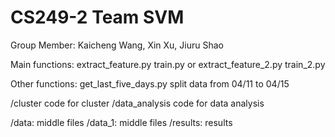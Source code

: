 # CS249-2 Team SVM

Group Member:
  Kaicheng Wang,
  Xin Xu,
  Jiuru Shao

Main functions:
  extract_feature.py
  train.py
or
  extract_feature_2.py
  train_2.py

Other functions:
  get_last_five_days.py
    split data from 04/11 to 04/15
  
/cluster
  code for cluster
/data_analysis
  code for data analysis
  
/data:
  middle files
/data_1:
  middle files
/results:
  results
 

